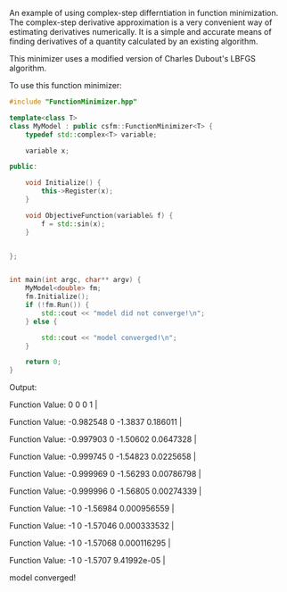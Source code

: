 
An example of using complex-step differntiation in function minimization. The complex-step derivative approximation is a very convenient way of estimating derivatives numerically. It is a simple and accurate means of finding derivatives of a quantity calculated by an existing algorithm.

This minimizer uses a modified version of Charles Dubout's LBFGS algorithm. 

To use this function minimizer:

```cpp
#include "FunctionMinimizer.hpp"

template<class T>
class MyModel : public csfm::FunctionMinimizer<T> {
    typedef std::complex<T> variable;

    variable x;

public:

    void Initialize() {
        this->Register(x);
    }

    void ObjectiveFunction(variable& f) {
        f = std::sin(x);
    }


};


int main(int argc, char** argv) {
    MyModel<double> fm;
    fm.Initialize();
    if (!fm.Run()) {
        std::cout << "model did not converge!\n";
    } else {

        std::cout << "model converged!\n";
    }

    return 0;
}

```

Output:

Function Value: 0
0 0 1 | 

Function Value: -0.982548
0 -1.3837 0.186011 | 

Function Value: -0.997903
0 -1.50602 0.0647328 | 

Function Value: -0.999745
0 -1.54823 0.0225658 | 

Function Value: -0.999969
0 -1.56293 0.00786798 | 

Function Value: -0.999996
0 -1.56805 0.00274339 | 

Function Value: -1
0 -1.56984 0.000956559 | 

Function Value: -1
0 -1.57046 0.000333532 | 

Function Value: -1
0 -1.57068 0.000116295 | 

Function Value: -1
0 -1.5707 9.41992e-05 | 

model converged!

